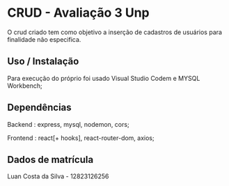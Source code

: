 # CRUD - Avaliação 3 Unp

O crud criado tem como objetivo a inserção de cadastros de usuários para finalidade não especifica.

## Uso / Instalação

Para execução do próprio foi usado Visual Studio Codem e MYSQL Workbench;

## Dependências

Backend : express, mysql, nodemon, cors;

Frontend : react[+ hooks], react-router-dom, axios;

## Dados de matrícula

Luan Costa da Silva - 12823126256

